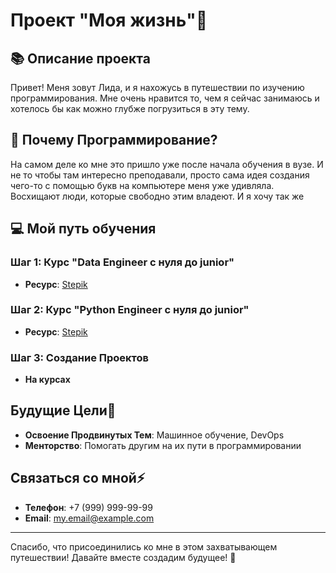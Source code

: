 # Проект "Моя жизнь"🌟
## 📚 Описание проекта
Привет! Меня зовут Лида, и я нахожусь в путешествии по изучению программирования. Мне очень нравится то, чем я сейчас занимаюсь и хотелось бы как можно глубже погрузиться в эту тему.

## 🚀 Почему Программирование?
На самом деле ко мне это пришло уже после начала обучения в вузе. И не то чтобы там интересно преподавали, просто сама идея создания чего-то с помощью букв на компьютере меня уже удивляла. Восхищают люди, которые свободно этим владеют. И я хочу так же


## 💻 Мой путь обучения

### Шаг 1: Курс "Data Engineer с нуля до junior"
- **Ресурс**: [Stepik](https://stepik.org/course/137235/info)

### Шаг 2: Курс "Python Engineer с нуля до junior"
- **Ресурс**: [Stepik](https://stepik.org/course/209150/promo)

### Шаг 3: Создание Проектов
- **На курсах**

## Будущие Цели🥇

- **Освоение Продвинутых Тем**: Машинное обучение, DevOps
- **Менторство**: Помогать другим на их пути в программировании

## Связаться со мной⚡️

- **Телефон**: +7 (999) 999-99-99
- **Email**: my.email@example.com
---
Спасибо, что присоединились ко мне в этом захватывающем путешествии! Давайте вместе создадим будущее! 🌟